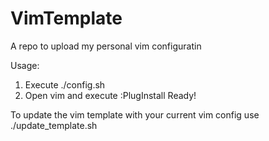 # VimTemplate

A repo to upload my personal vim configuratin

Usage:
1. Execute ./config.sh
2. Open vim and execute :PlugInstall
Ready!

To update the vim template with your current vim config use ./update_template.sh
